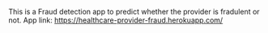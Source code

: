 This is a Fraud detection app to predict whether the provider is fradulent or not. App link: https://healthcare-provider-fraud.herokuapp.com/
